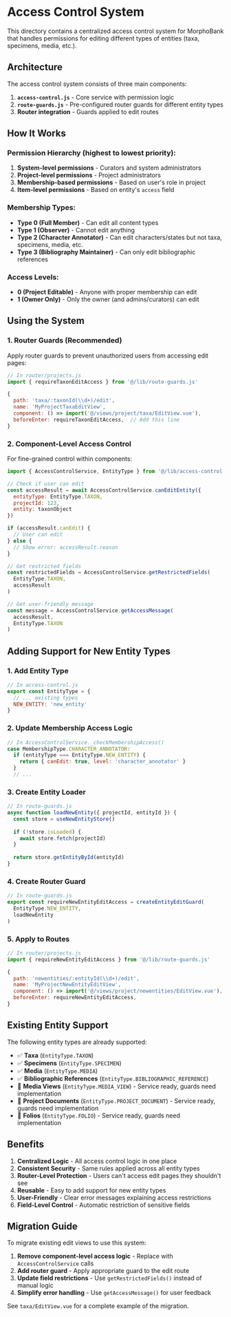 # Access Control System

This directory contains a centralized access control system for MorphoBank that handles permissions for editing different types of entities (taxa, specimens, media, etc.).

## Architecture

The access control system consists of three main components:

1. **`access-control.js`** - Core service with permission logic
2. **`route-guards.js`** - Pre-configured router guards for different entity types
3. **Router integration** - Guards applied to edit routes

## How It Works

### Permission Hierarchy (highest to lowest priority):

1. **System-level permissions** - Curators and system administrators
2. **Project-level permissions** - Project administrators 
3. **Membership-based permissions** - Based on user's role in project
4. **Item-level permissions** - Based on entity's `access` field

### Membership Types:

- **Type 0 (Full Member)** - Can edit all content types
- **Type 1 (Observer)** - Cannot edit anything
- **Type 2 (Character Annotator)** - Can edit characters/states but not taxa, specimens, media, etc.
- **Type 3 (Bibliography Maintainer)** - Can only edit bibliographic references

### Access Levels:

- **0 (Project Editable)** - Anyone with proper membership can edit
- **1 (Owner Only)** - Only the owner (and admins/curators) can edit

## Using the System

### 1. Router Guards (Recommended)

Apply router guards to prevent unauthorized users from accessing edit pages:

```javascript
// In router/projects.js
import { requireTaxonEditAccess } from '@/lib/route-guards.js'

{
  path: 'taxa/:taxonId(\\d+)/edit',
  name: 'MyProjectTaxaEditView',
  component: () => import('@/views/project/taxa/EditView.vue'),
  beforeEnter: requireTaxonEditAccess,  // Add this line
}
```

### 2. Component-Level Access Control

For fine-grained control within components:

```javascript
import { AccessControlService, EntityType } from '@/lib/access-control.js'

// Check if user can edit
const accessResult = await AccessControlService.canEditEntity({
  entityType: EntityType.TAXON,
  projectId: 123,
  entity: taxonObject
})

if (accessResult.canEdit) {
  // User can edit
} else {
  // Show error: accessResult.reason
}

// Get restricted fields
const restrictedFields = AccessControlService.getRestrictedFields(
  EntityType.TAXON, 
  accessResult
)

// Get user-friendly message
const message = AccessControlService.getAccessMessage(
  accessResult, 
  EntityType.TAXON
)
```

## Adding Support for New Entity Types

### 1. Add Entity Type

```javascript
// In access-control.js
export const EntityType = {
  // ... existing types
  NEW_ENTITY: 'new_entity'
}
```

### 2. Update Membership Access Logic

```javascript
// In AccessControlService._checkMembershipAccess()
case MembershipType.CHARACTER_ANNOTATOR:
  if (entityType === EntityType.NEW_ENTITY) {
    return { canEdit: true, level: 'character_annotator' }
  }
  // ...
```

### 3. Create Entity Loader

```javascript
// In route-guards.js
async function loadNewEntity({ projectId, entityId }) {
  const store = useNewEntityStore()
  
  if (!store.isLoaded) {
    await store.fetch(projectId)
  }
  
  return store.getEntityById(entityId)
}
```

### 4. Create Router Guard

```javascript
// In route-guards.js
export const requireNewEntityEditAccess = createEntityEditGuard(
  EntityType.NEW_ENTITY,
  loadNewEntity
)
```

### 5. Apply to Routes

```javascript
// In router/projects.js
import { requireNewEntityEditAccess } from '@/lib/route-guards.js'

{
  path: 'newentities/:entityId(\\d+)/edit',
  name: 'MyProjectNewEntityEditView',
  component: () => import('@/views/project/newentities/EditView.vue'),
  beforeEnter: requireNewEntityEditAccess,
}
```

## Existing Entity Support

The following entity types are already supported:

- ✅ **Taxa** (`EntityType.TAXON`)
- ✅ **Specimens** (`EntityType.SPECIMEN`) 
- ✅ **Media** (`EntityType.MEDIA`)
- ✅ **Bibliographic References** (`EntityType.BIBLIOGRAPHIC_REFERENCE`)
- 🔄 **Media Views** (`EntityType.MEDIA_VIEW`) - Service ready, guards need implementation
- 🔄 **Project Documents** (`EntityType.PROJECT_DOCUMENT`) - Service ready, guards need implementation
- 🔄 **Folios** (`EntityType.FOLIO`) - Service ready, guards need implementation

## Benefits

1. **Centralized Logic** - All access control logic in one place
2. **Consistent Security** - Same rules applied across all entity types
3. **Router-Level Protection** - Users can't access edit pages they shouldn't see
4. **Reusable** - Easy to add support for new entity types
5. **User-Friendly** - Clear error messages explaining access restrictions
6. **Field-Level Control** - Automatic restriction of sensitive fields

## Migration Guide

To migrate existing edit views to use this system:

1. **Remove component-level access logic** - Replace with `AccessControlService` calls
2. **Add router guard** - Apply appropriate guard to the edit route
3. **Update field restrictions** - Use `getRestrictedFields()` instead of manual logic
4. **Simplify error handling** - Use `getAccessMessage()` for user feedback

See `taxa/EditView.vue` for a complete example of the migration. 